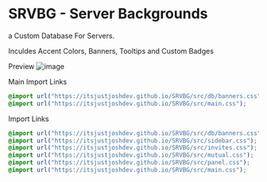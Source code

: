 # SRVBG - Server Backgrounds
a Custom Database For Servers.

Inculdes Accent Colors, Banners, Tooltips and Custom Badges

Preview
![image](https://user-images.githubusercontent.com/68560159/156074983-60a9e3e7-4092-475e-a25f-c23765b8dc88.png)


Main Import Links
```css
@import url("https://itsjustjoshdev.github.io/SRVBG/src/db/banners.css");
@import url("https://itsjustjoshdev.github.io/SRVBG/src/main.css");
```

Import Links
```css
@import url("https://itsjustjoshdev.github.io/SRVBG/src/db/banners.css");
@import url("https://itsjustjoshdev.github.io/SRVBG/src/sidebar.css");
@import url("https://itsjustjoshdev.github.io/SRVBG/src/invites.css");
@import url("https://itsjustjoshdev.github.io/SRVBG/src/mutual.css");
@import url("https://itsjustjoshdev.github.io/SRVBG/src/panel.css");
@import url("https://itsjustjoshdev.github.io/SRVBG/src/main.css");
```
